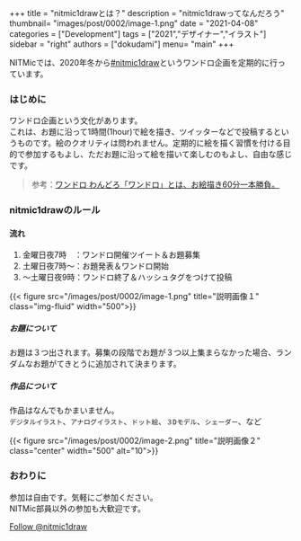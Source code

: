 +++
title = "nitmic1drawとは？"
description = "nitmic1drawってなんだろう"
thumbnail= "images/post/0002/image-1.png"
date = "2021-04-08"
categories = ["Development"]
tags = ["2021","デザイナー","イラスト"]
sidebar = "right"
authors = ["dokudami"]
menu= "main"
+++

NITMicでは、2020年冬から[#nitmic1draw](https://twitter.com/search?q=%23nitmic1draw&src=hashtag_click&f=live)というワンドロ企画を定期的に行っています。

### はじめに

ワンドロ企画という文化があります。  
これは、お題に沿って1時間(1hour)で絵を描き、ツイッターなどで投稿するというものです。絵のクオリティは問われません。定期的に絵を描く習慣を付ける目的で参加するもよし、ただお題に沿って絵を描いて楽しむのもよし、自由な感じです。


>参考：[ワンドロ わんどろ「ワンドロ」とは、お絵描き60分一本勝負。](https://dic.pixiv.net/a/%E3%83%AF%E3%83%B3%E3%83%89%E3%83%AD)

### nitmic1drawのルール

#### 流れ
1. 金曜日夜7時　：ワンドロ開催ツイート＆お題募集
2. 土曜日夜7時～：お題発表＆ワンドロ開始
3. ～土曜日夜9時：ワンドロ終了＆ハッシュタグをつけて投稿

<div class="col">
    <div class="row justify-content-center">
        {{< figure src="/images/post/0002/image-1.png" title="説明画像１" class="img-fluid" width="500">}}
    </div>
</div>


##### お題について  
お題は３つ出されます。募集の段階でお題が３つ以上集まらなかった場合、ランダムなお題がてきとうに追加されて決まります。  
##### 作品について 
作品はなんでもかまいません。  
`デジタルイラスト`、`アナログイラスト`、`ドット絵`、`３Dモデル`、`シェーダー`、など
<div class="col">
    <div class="row justify-content-center">
        {{< figure src="/images/post/0002/image-2.png" title="説明画像２" class="center" width="500" alt="10">}}
    </div>
</div>

### おわりに
参加は自由です。気軽にご参加ください。  
NITMic部員以外の参加も大歓迎です。

<a href="https://twitter.com/nitmic1draw?ref_src=twsrc%5Etfw" class="twitter-follow-button" data-show-count="false">Follow @nitmic1draw</a><script async src="https://platform.twitter.com/widgets.js" charset="utf-8"></script>
<link href="/dist/css/center.css" rel="stylesheet">